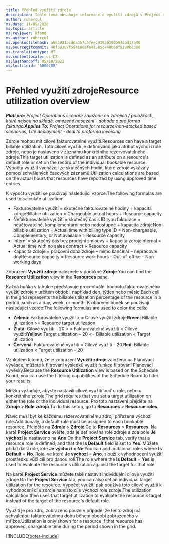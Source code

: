 ```yaml
---
title: Přehled využití zdroje
description: Tohle téma obsahuje informace o využití zdrojů v Project Operations.
author: ruhercul
ms.date: 11/05/2020
ms.topic: article
ms.reviewer: kfend
ms.author: ruhercul
ms.openlocfilehash: a683931bcd6a357c5feec9198b190b948ad17a40
ms.sourcegitcommit: 40f68387f594180af64a5e5c748b6efa188bd300
ms.translationtype: HT
ms.contentlocale: cs-CZ
ms.lasthandoff: 05/10/2021
ms.locfileid: "6000788"
---
```

# <a name="resource-utilization-overview"></a><span data-ttu-id="f106b-103">Přehled využití zdroje</span><span class="sxs-lookup"><span data-stu-id="f106b-103">Resource utilization overview</span></span>

<span data-ttu-id="f106b-104">_**Platí pro:** Project Operations scénáře založené na zdrojích / položkách, které nejsou na skladě, omezené nasazení - dohoda o pro forma fakturaci_</span><span class="sxs-lookup"><span data-stu-id="f106b-104">_**Applies To:** Project Operations for resource/non-stocked based scenarios, Lite deployment - deal to proforma invoicing_</span></span>

<span data-ttu-id="f106b-105">Zdroje mohou mít cílové fakturovatelné využití.</span><span class="sxs-lookup"><span data-stu-id="f106b-105">Resources can have a target billable utilization.</span></span> <span data-ttu-id="f106b-106">Toto cílové využití je definováno jako atribut výchozí role zdroje, nebo je nastaveno v záznamu konkrétního rezervovatelného zdroje.</span><span class="sxs-lookup"><span data-stu-id="f106b-106">This target utilization is defined as an attribute on a resource's default role or set on the record of the individual bookable resource.</span></span> <span data-ttu-id="f106b-107">Výpočty využití vycházejí ze skutečných hodin, které zdroje vykázaly pomocí schválených časových záznamů.</span><span class="sxs-lookup"><span data-stu-id="f106b-107">Utilization calculations are based on the actual hours that resources have reported by using approved time entries.</span></span>

<span data-ttu-id="f106b-108">K výpočtu využití se používají následující vzorce:</span><span class="sxs-lookup"><span data-stu-id="f106b-108">The following formulas are used to calculate utilization:</span></span>

  - <span data-ttu-id="f106b-109">Fakturovatelné využití = skutečné fakturovatelné hodiny ÷ kapacita zdroje</span><span class="sxs-lookup"><span data-stu-id="f106b-109">Billable utilization = Chargeable actual hours ÷ Resource capacity</span></span>
  - <span data-ttu-id="f106b-110">Nefakturovatelné využití = skutečný čas s ID typu fakturace = neúčtovatelné, komplementární nebo nedostupné ÷ kapacita zdroje</span><span class="sxs-lookup"><span data-stu-id="f106b-110">Non-billable utilization = Actual time with billing type ID = Non-chargeable, Complementary, or Not available ÷ Resource capacity</span></span>
  - <span data-ttu-id="f106b-111">Interní = skutečný čas bez prodejní smlouvy ÷ kapacita zdroje</span><span class="sxs-lookup"><span data-stu-id="f106b-111">Internal = Actual time with no sales contract ÷ Resource capacity</span></span>
  - <span data-ttu-id="f106b-112">Kapacita zdroje = pracovní doba zdroje – mimo kancelář – nepracovní dny</span><span class="sxs-lookup"><span data-stu-id="f106b-112">Resource capacity = Resource work hours – Out-of-office – Non-working days</span></span>

<span data-ttu-id="f106b-113">Zobrazení **Využití zdroje** naleznete v podokně **Zdroje**.</span><span class="sxs-lookup"><span data-stu-id="f106b-113">You can find the **Resource Utilization** view in the **Resources** pane.</span></span>

<span data-ttu-id="f106b-114">Každá buňka v tabulce představuje procentuální hodnotu fakturovatelného využití zdroje v určitém období, například den, týden nebo měsíc.</span><span class="sxs-lookup"><span data-stu-id="f106b-114">Each cell in the grid represents the billable utilization percentage of the resource in a period, such as a day, week, or month.</span></span> <span data-ttu-id="f106b-115">K obarvení buněk se používají následující vzorce:</span><span class="sxs-lookup"><span data-stu-id="f106b-115">The following formulas are used to color the cells:</span></span>

  - <span data-ttu-id="f106b-116">**Zelená**: Fakturovatelné využití > = Cílové využití zdroje</span><span class="sxs-lookup"><span data-stu-id="f106b-116">**Green**: Billable utilization >= Resource target utilization</span></span>
  - <span data-ttu-id="f106b-117">**Žlutá**: Cílové využití – 20 < = Fakturovatelné využití < Cílové využití</span><span class="sxs-lookup"><span data-stu-id="f106b-117">**Yellow**: Target utilization – 20 <= Billable utilization < Target utilization</span></span>
  - <span data-ttu-id="f106b-118">**Červená**: Fakturovatelné využití < Cílové využití – 20.</span><span class="sxs-lookup"><span data-stu-id="f106b-118">**Red**: Billable utilization < Target utilization – 20</span></span>

<span data-ttu-id="f106b-119">Vzhledem k tomu, že je zobrazení **Využití zdroje** založeno na Plánovací vývěsce, můžete k filtrování výsledků využít funkce filtrování Plánovací vývěsky.</span><span class="sxs-lookup"><span data-stu-id="f106b-119">Because the **Resource Utilization** view is based on the Schedule Board, you can use the filtering capabilities of the Schedule Board to filter your results.</span></span>

<span data-ttu-id="f106b-120">Mřížka vyžaduje, abyste nastavili cílové využití buď u role, nebo u konkrétního zdroje.</span><span class="sxs-lookup"><span data-stu-id="f106b-120">The grid requires that you set a target utilization on either the role or the individual resource.</span></span> <span data-ttu-id="f106b-121">Pro toto nastavení přejděte na **Zdroje** > **Role zdrojů**.</span><span class="sxs-lookup"><span data-stu-id="f106b-121">To do this setup, go to **Resources** > **Resource roles**.</span></span>

<span data-ttu-id="f106b-122">Navíc musí být ke každému rezervovatelnému zdroji přiřazena výchozí role.</span><span class="sxs-lookup"><span data-stu-id="f106b-122">Additionally, a default role must be assigned to each bookable resource.</span></span> <span data-ttu-id="f106b-123">Přejděte na **Zdroje** > **Zdroje**.</span><span class="sxs-lookup"><span data-stu-id="f106b-123">Go to **Resources** > **Resources**.</span></span> <span data-ttu-id="f106b-124">Na kartě **Project Service** ověřte, zda je definována role zdroje a zda pole **Je výchozí** je nastaveno na **Ano**.</span><span class="sxs-lookup"><span data-stu-id="f106b-124">On the **Project Service** tab, verify that a resource role is defined, and that the **Is Default** field is set to **Yes**.</span></span> <span data-ttu-id="f106b-125">Můžete přidat další role, kde **Je výchozí** = **Ne**.</span><span class="sxs-lookup"><span data-stu-id="f106b-125">You can add additional roles where **Is Default** = **No**.</span></span> <span data-ttu-id="f106b-126">Role, ve které **Je výchozí** = **Ano**, slouží k vyhodnocení využití prostředku vůči cíli pro danou roli.</span><span class="sxs-lookup"><span data-stu-id="f106b-126">The role where the **Is Default** = **Yes** is used to evaluate the resource's utilization against the target for that role.</span></span>

<span data-ttu-id="f106b-127">Na kartě **Project Service** můžete také nastavit individuální cílové využití zdroje.</span><span class="sxs-lookup"><span data-stu-id="f106b-127">On the **Project Service** tab, you can also set an individual target utilization for the resource.</span></span> <span data-ttu-id="f106b-128">Výpočet využití pak používá toto cílové využití k vyhodnocení cíle zdroje namísto cíle výchozí role zdroje.</span><span class="sxs-lookup"><span data-stu-id="f106b-128">The utilization calculation then uses that target utilization to evaluate the resource's target instead of the target of the resource's default role.</span></span>

<span data-ttu-id="f106b-129">Využití je pro zdroj zobrazeno pouze v případě, že tento zdroj má schválenou fakturovatelnou dobu během období zobrazeného v mřížce.</span><span class="sxs-lookup"><span data-stu-id="f106b-129">Utilization is only shown for a resource if that resource has approved, chargeable time during the period shown in the grid.</span></span>


[!INCLUDE[footer-include](../includes/footer-banner.md)]
